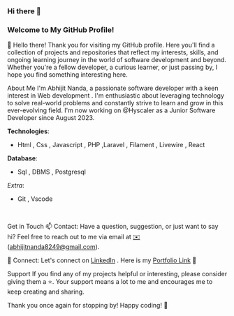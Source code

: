 ### Hi there 👋
### Welcome to My GitHub Profile!

👋 Hello there! Thank you for visiting my GitHub profile. Here you'll find a collection of projects and repositories that reflect my interests, skills, and ongoing learning journey in the world of software development and beyond. Whether you're a fellow developer, a curious learner, or just passing by, I hope you find something interesting here.

About Me
I'm Abhijit Nanda, a passionate software developer with a keen interest in Web development . I'm enthusiastic about leveraging technology to solve real-world problems and constantly strive to learn and grow in this ever-evolving field.
I'm now working on @Hyscaler as a Junior Software Developer since August 2023.

**Technologies**:
       <ul><li>Html , Css , Javascript , PHP ,Laravel , Filament , Livewire , React</li></ul>
**Database**:
        <br><ul><li>Sql , DBMS , Postgresql</li></ul>
*Extra*:
       <br><ul><li>Git , Vscode</li></ul><br>

Get in Touch
📫 Contact: Have a question, suggestion, or just want to say hi? Feel free to reach out to me via email at [✉️](mailto:abhijitnanda8249@gmail.com) (abhijitnanda8249@gmail.com).

🔗 Connect: Let's connect on [LinkedIn](https://www.linkedin.com/in/abhijit-nanda) . Here is my [Portfolio Link](https://abhi051002.github.io/portfolio/) 🚀

Support
If you find any of my projects helpful or interesting, please consider giving them a ⭐️. Your support means a lot to me and encourages me to keep creating and sharing.

Thank you once again for stopping by! Happy coding! 🎉

